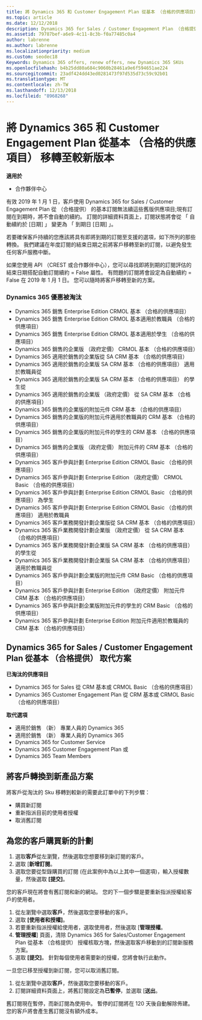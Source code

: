 ```yaml
---
title: 將 Dynamics 365 和 Customer Engagement Plan 從基本 （合格的供應項目） 移轉至較新版本 |合作夥伴中心
ms.topic: article
ms.date: 12/12/2018
description: Dynamics 365 for Sales / Customer Engagement Plan （合格提供） 的基本訂閱從可以不再更新。
ms.assetid: 79787bef-a6e9-4c11-8c3b-f0a77485c0a4
author: labrenne
ms.author: labrenne
ms.localizationpriority: medium
ms.custom: seodec18
Keywords: Dynamics 365 offers, renew offers, new Dynamics 365 SKUs
ms.openlocfilehash: b4b25dd80a684c9060b28461a9e6f594651ae224
ms.sourcegitcommit: 23adf424dd43ed0281473f97d535d73c59c92b01
ms.translationtype: MT
ms.contentlocale: zh-TW
ms.lasthandoff: 12/13/2018
ms.locfileid: "8968268"
---
```

# <a name="migrate-dynamics-365-and-customer-engagement-plan-from-basic-qualified-offers-to-newer-versions"></a>將 Dynamics 365 和 Customer Engagement Plan 從基本 （合格的供應項目） 移轉至較新版本

**適用於**

-  合作夥伴中心

有效 2019 年 1 月 1 日，客戶使用 Dynamics 365 for Sales / Customer Engagement Plan 從 （合格提供） 的基本訂閱無法續這些舊版供應項目;現有訂閱在到期時，將不會自動的續約。 訂閱的詳細資料頁面上，訂閱狀態將會從 「 自動續約於 [日期] 」 變更為 「 到期日 [日期] 」。 


若要確保客戶持續的您應該將具有即將到期的訂閱至支援的選項，如下所列的那些轉換。 我們建議在年度訂閱的結束日期之前將客戶移轉至新的訂閱，以避免發生任何客戶服務中斷。

如果您使用 API （CREST 或合作夥伴中心），您可以尋找即將到期的訂閱評估的結束日期搭配自動訂閱續約 = False 屬性。 有問題的訂閱將會設定為自動續約 = False 在 2019 年 1 月 1 日。 您可以隨時將客戶移轉至新的方案。 

### <a name="the-dynamics-365-offers-being-retired"></a>Dynamics 365 優惠被淘汰

- Dynamics 365 銷售 Enterprise Edition CRMOL 基本 （合格的供應項目）
- Dynamics 365 銷售 Enterprise Edition CRMOL 基本適用於教職員 （合格的供應項目）
- Dynamics 365 銷售 Enterprise Edition CRMOL 基本適用於學生 （合格的供應項目）
- Dynamics 365 銷售的企業版 （政府定價） CRMOL 基本 （合格的供應項目）
- Dynamics 365 適用於銷售的企業版從 SA CRM 基本 （合格的供應項目）
- Dynamics 365 適用於銷售的企業版 SA CRM 基本 （合格的供應項目） 適用於教職員從
- Dynamics 365 適用於銷售的企業版 SA CRM 基本 （合格的供應項目） 的學生從
- Dynamics 365 適用於銷售的企業版 （政府定價） 從 SA CRM 基本 （合格的供應項目）
- Dynamics 365 銷售的企業版的附加元件 CRM 基本 （合格的供應項目）
- Dynamics 365 銷售的企業版的附加元件適用於教職員的 CRM 基本 （合格的供應項目）
- Dynamics 365 銷售的企業版的附加元件的學生的 CRM 基本 （合格的供應項目）
- Dynamics 365 銷售的企業版 （政府定價） 附加元件的 CRM 基本 （合格的供應項目）
- Dynamics 365 客戶參與計劃 Enterprise Edition CRMOL Basic （合格的供應項目）
- Dynamics 365 客戶參與計劃 Enterprise Edition （政府定價） CRMOL Basic （合格的供應項目）
- Dynamics 365 客戶參與計劃 Enterprise Edition CRMOL Basic （合格的供應項目） 為學生
- Dynamics 365 客戶參與計劃 Enterprise Edition CRMOL Basic （合格的供應項目） 適用於教職員
- Dynamics 365 客戶業務開發計劃企業版從 SA CRM 基本 （合格的供應項目）
- Dynamics 365 客戶業務開發計劃企業版 （政府定價） 從 SA CRM 基本 （合格的供應項目）
- Dynamics 365 客戶業務開發計劃企業版 SA CRM 基本 （合格的供應項目） 的學生從
- Dynamics 365 客戶業務開發計劃企業版 SA CRM 基本 （合格的供應項目） 適用於教職員從
- Dynamics 365 客戶參與計劃企業版的附加元件 CRM Basic （合格的供應項目）
- Dynamics 365 客戶參與計劃 Enterprise Edition （政府定價） 附加元件 CRM 基本 （合格的供應項目）
- Dynamics 365 客戶參與計劃企業版附加元件的學生的 CRM Basic （合格的供應項目）
- Dynamics 365 客戶參與計劃 Enterprise Edition 附加元件適用於教職員的 CRM 基本 （合格的供應項目）



## <a name="dynamics-365-for-sales-customer-engagement-plan-from-basic-qualified-offers-replacement-plans"></a>Dynamics 365 for Sales / Customer Engagement Plan 從基本 （合格提供） 取代方案

**已淘汰的供應項目**   

- Dynamics 365 for Sales 從 CRM 基本或 CRMOL Basic （合格的供應項目）
- Dynamics 365 Customer Engagement Plan 從 CRM 基本或 CRMOL Basic （合格的供應項目）

**取代選項**
- 適用於銷售 （新） 專業人員的 Dynamics 365
- 適用於銷售 （新） 專業人員的 Dynamics 365
- Dynamics 365 for Customer Service
- Dynamics 365 Customer Engagement Plan 或
- Dynamics 365 Team Members



## <a name="transition-customers-to-new-product-plans"></a>將客戶轉換到新產品方案

將客戶從淘汰的 Sku 移轉到較新的需要此訂單中的下列步驟：

- 購買新訂閱
- 重新指派目前的使用者授權
- 取消舊訂閱

## <a name="purchase-the-new-plan-for-your-customer"></a>為您的客戶購買新的計劃

1. 選取**客戶**從左瀏覽，然後選取您想要移到新訂閱的客戶。
2. 選取 [**新增訂閱**。
3. 選取您要從型錄購買的訂閱 (在此案例中為以上其中一個選項)，輸入授權數量，然後選取 **\[提交\]**。 

您的客戶現在將會有舊訂閱和新的網站。 您的下一個步驟是要重新指派授權給客戶的使用者。

1. 從左瀏覽中選取**客戶**，然後選取您要移動的客戶。
2. 選取 **\[使用者和授權\]**。
3. 若要重新指派授權給使用者，選取使用者，然後選取 [**管理授權**。 
4. **管理授權**\] 頁面，清除 Dynamics 365 for Sales/Customer Engagement Plan 從基本 （合格提供） 授權核取方塊，然後選取客戶移動到的訂閱新服務方案。 
5. 選取 **\[提交\]**。 針對每個使用者需要新的授權，您將會執行此動作。 

一旦您已移至授權到新訂閱，您可以取消舊訂閱。 

1. 從左瀏覽中選取**客戶**，然後選取您要移動的客戶。
2. 訂閱詳細資料頁面上，將舊訂閱設定為**已暫停**，並選取 [**送出**。

舊訂閱現在暫停，而新訂閱為使用中。 暫停的訂閱將在 120 天後自動解除佈建。 您的客戶將會產生舊訂閱沒有額外成本。
 

 




